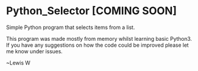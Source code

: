 # Python_Selector [COMING SOON]
Simple Python program that selects items from a list.

This program was made mostly from memory whilst learning basic Python3.
If you have any suggestions on how the code could be improved please let me know under issues.

~Lewis W
